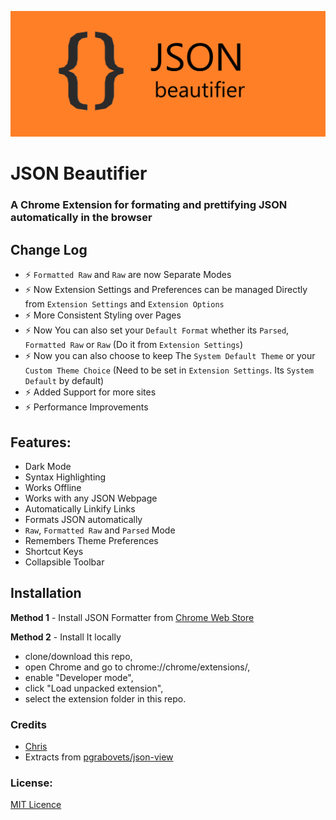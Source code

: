 
![JSON Beautifier](https://github.com/chrispeterjeyaraj/json-beautifier/blob/main/images/banners/promo_tile_marquee.png?raw=true)

# JSON Beautifier

### A Chrome Extension for formating and prettifying JSON automatically in the browser

## Change Log
* ⚡ `Formatted Raw` and `Raw` are now Separate Modes
* ⚡ Now Extension Settings and Preferences can be managed Directly from `Extension Settings` and `Extension Options`
* ⚡ More Consistent Styling over Pages
* ⚡ Now You can also set your `Default Format` whether its `Parsed`, `Formatted Raw` or `Raw` (Do it from `Extension Settings`)
* ⚡ Now you can also choose to keep The `System Default Theme` or your `Custom Theme Choice` (Need to be set in `Extension Settings`. Its `System Default` by default)
* ⚡ Added Support for more sites
* ⚡ Performance Improvements

## Features:
* Dark Mode
* Syntax Highlighting
* Works Offline
* Works with any JSON Webpage
* Automatically Linkify Links
* Formats JSON automatically
* `Raw`, `Formatted Raw` and `Parsed` Mode
* Remembers Theme Preferences
* Shortcut Keys
* Collapsible Toolbar


## Installation

**Method 1** - Install JSON Formatter from [Chrome Web Store](https://chrome.google.com/webstore/detail/json-formatter/gpmodmeblccallcadopbcoeoejepgpnb)

**Method 2** - Install It locally
* clone/download this repo,
* open Chrome and go to chrome://chrome/extensions/,
* enable "Developer mode",
* click "Load unpacked extension",
* select the extension folder in this repo.

### Credits

* [Chris](https://github.com/chrispeterjeyaraj)
* Extracts from [pgrabovets/json-view](https://github.com/pgrabovets/json-view)

### License:

[MIT Licence](LICENSE)

